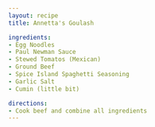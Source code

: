 ```yaml
---
layout: recipe
title: Annetta's Goulash

ingredients:
- Egg Noodles
- Paul Newman Sauce
- Stewed Tomatos (Mexican)
- Ground Beef
- Spice Island Spaghetti Seasoning
- Garlic Salt
- Cumin (little bit)

directions:
- Cook beef and combine all ingredients
---
```

